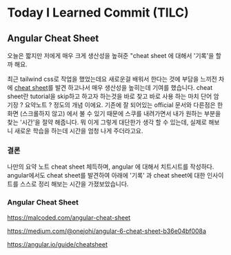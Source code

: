 # Today I Learned Commit (TILC)

## Angular Cheat Sheet
오늘은 짧지만 저에게 매우 크게 생산성을 높혀준 "cheat sheet 에 대해서 '기록'을 할까 해요. 

최근 tailwind css로 작업을 했었는데요 새로운걸 배워서 한다는 것에 부담을 느끼전 차에 [cheat sheet](url:https://bit.ly/2YpIwS0)를 발견 하고나서 
매우 생산성을 높히는데 기여를 했습니다. cheat sheet란 tutorial을 skip하고 하고자 하는것을 바로 찾고 바로 사용 하는 마치 단어 암기장 ? 요약노트 ? 
정도의 개념 이에요. 기존에 잘 되어있는 official 문서와 다른점은 한 화면 (스크롤하지 않고) 에서 불 수 있기 때문에 스쿠를 내려가면서 내가 원하는 부분을 찾는 
'시간'을 절약 해줍니다. 뭐 이게 그렇게 대단한가 생각 할 수 있는데, 실제로 해보니 새로운 학습을 하는데 시간을 엄청 나게 주더라고요. 

### 결론
나만의 요약 노트 cheat sheet 체득하며, angular 에 대해서 치트시트를 작성하다. angular에서도 cheat sheet를 발견하여 아래에 '기록' 과 
cheat sheet에 대한 인사이트를 스스로 정리 해보는 시간을 가졌보았습니다.

### Angular Cheat Sheet
https://malcoded.com/angular-cheat-sheet 

https://medium.com/@onejohi/angular-6-cheat-sheet-b36e04bf008a

https://angular.io/guide/cheatsheet
 
